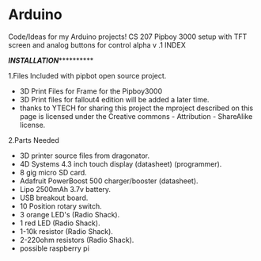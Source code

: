 # Arduino
Code/Ideas for my Arduino projects!
CS 207 Pipboy 3000 setup with TFT screen and analog buttons for control alpha v .1
INDEX




*************************************INSTALLATION***********************************************


1.Files Included with pipbot open source project.
  - 3D Print Files for Frame for the Pipboy3000
  - 3D Print files for fallout4 edition will be added a later time.
  - thanks to YTECH for sharing this project the mproject described on this page is licensed under the Creative commons - Attribution  - ShareAlike license.


2.Parts Needed
  - 3D printer source files from dragonator.
  - 4D Systems 4.3 inch touch display (datasheet) (programmer).
  - 8 gig micro SD card.
  - Adafruit PowerBoost 500 charger/booster (datasheet).
  - Lipo 2500mAh 3.7v battery.
  - USB breakout board.
  - 10 Position rotary switch.
  - 3 orange LED's (Radio Shack).
  - 1 red LED (Radio Shack).
  - 1-10k resistor (Radio Shack).
  - 2-220ohm resistors (Radio Shack).
  - possible raspberry pi
